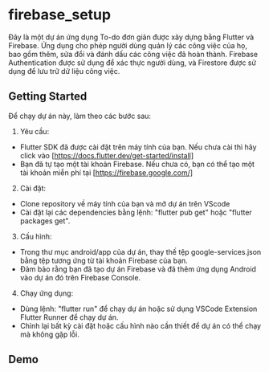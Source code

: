# firebase_setup

Đây là một dự án ứng dụng To-do đơn giản được xây dựng bằng Flutter và Firebase. Ứng dụng cho phép người dùng quản lý các công việc của họ, bao gồm thêm, sửa đổi và đánh dấu các công việc đã hoàn thành. Firebase Authentication được sử dụng để xác thực người dùng, và Firestore được sử dụng để lưu trữ dữ liệu công việc.

## Getting Started

Để chạy dự án này, làm theo các bước sau:

1. Yêu cầu:

- Flutter SDK đã được cài đặt trên máy tính của bạn. Nếu chưa cài thì hãy click vào [https://docs.flutter.dev/get-started/install]
- Bạn đã tự tạo một tài khoản Firebase. Nếu chưa có, bạn có thể tạo một tài khoản miễn phí tại [https://firebase.google.com/]

2. Cài đặt:

- Clone repository về máy tính của bạn và mở dự án trên VScode
- Cài đặt lại các dependencies bằng lệnh: "flutter pub get" hoặc "flutter packages get".

3. Cấu hình:

- Trong thư mục android/app của dự án, thay thế tệp google-services.json bằng tệp tương ứng từ tài khoản Firebase của bạn.
- Đảm bảo rằng bạn đã tạo dự án Firebase và đã thêm ứng dụng Android vào dự án đó trên Firebase Console.

4. Chạy ứng dụng:

- Dùng lệnh: "flutter run" để chạy dự án hoặc sử dụng VSCode Extension Flutter Runner để chạy dự án.
- Chỉnh lại bất kỳ cài đặt hoặc cấu hình nào cần thiết để dự án có thể chạy mà không gặp lỗi.

## Demo

